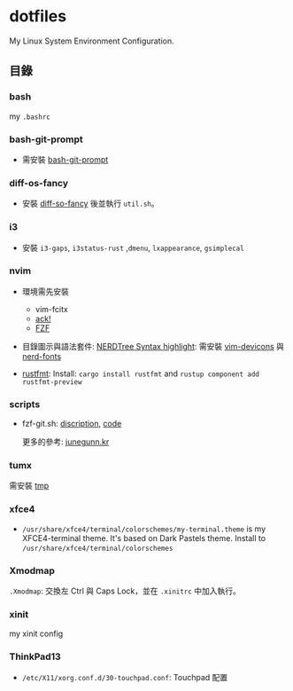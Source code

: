 # dotfiles

My Linux System Environment Configuration.

## 目錄

### bash

my `.bashrc`

### bash-git-prompt

* 需安裝 [bash-git-prompt](https://github.com/magicmonty/bash-git-prompt)

### diff-os-fancy

* 安裝 [diff-so-fancy](https://github.com/so-fancy/diff-so-fancy) 後並執行 `util.sh`。

### i3

* 安裝 `i3-gaps`, `i3status-rust` ,`dmenu`, `lxappearance`, `gsimplecal`

### nvim

* 環境需先安裝

    * vim-fcitx
    * [ack!](https://beyondgrep.com/install/)
    * [FZF](https://github.com/junegunn/fzf/blob/master/README-VIM.md)

* 目錄圖示與語法套件: [NERDTree Syntax highlight](https://github.com/tiagofumo/vim-nerdtree-syntax-highlight):
    需安裝 [vim-devicons](https://github.com/ryanoasis/vim-devicons.git) 與 [nerd-fonts](https://github.com/ryanoasis/nerd-fonts#option-7-unofficial-arch-user-repository-aur)

* [rustfmt](https://github.com/rust-lang/rust.vim):
    Install: `cargo install rustfmt` and `rustup component add rustfmt-preview`

### scripts

* fzf-git.sh: [discription](https://junegunn.kr/2016/07/fzf-git/), [code](https://gist.github.com/junegunn/8b572b8d4b5eddd8b85e5f4d40f17236)

    更多的參考: [junegunn.kr](https://junegunn.kr/)

### tumx

需安裝 [tmp](https://github.com/tmux-plugins/tpm)

### xfce4

* `/usr/share/xfce4/terminal/colorschemes/my-terminal.theme` is my XFCE4-terminal theme.
It's based on Dark Pastels theme. Install to `/usr/share/xfce4/terminal/colorschemes`

### Xmodmap

`.Xmodmap`: 交換左 Ctrl 與 Caps Lock，並在 `.xinitrc` 中加入執行。

### xinit

my xinit config

### ThinkPad13

* `/etc/X11/xorg.conf.d/30-touchpad.conf`: Touchpad 配置


